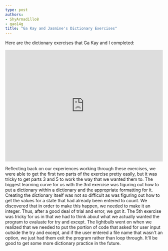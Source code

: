 ```yaml
---
type: post
authors:
- ShyArmadillo8
- gao14g
title: "Ga Kay and Jasmine's Dictionary Exercises"
---
```


Here are the dictionary exercises that Ga Kay and I completed:
<iframe src="https://trinket.io/embed/python3/1d1d85fb1d" width="100%" height="356" frameborder="0" marginwidth="0" marginheight="0" allowfullscreen></iframe>

Reflecting back on our experiences working through these exercises, we were able to get the first two parts of the exercise pretty easily, but it was tricky to get parts 3 and 5 to work the way that we wanted them to.  The biggest learning curve for us with the 3rd exercise was figuring out how to put a dictionary within a dictionary and the appropriate formatting for it.  Creating the dictionary itself was not so difficult as was figuring out how to get the values for a state that had already been entered to count. We discovered that in order to make this happen, we needed to make it an integer.  Thus, after a good deal of trial and error, we got it.  The 5th exercise was tricky for us in that we had to think about what we actually wanted the program to evaluate for try and except.  The lightbulb went on when we realized that we needed to put the portion of code that asked for user input outside the try and except, and if the user entered a file name that wasn't an option, we just had them exit the program rather than loop through.  It'll be good to get some more dictionary practice in the future.
